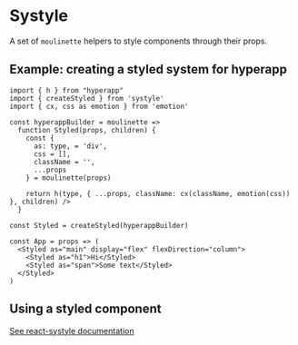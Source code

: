 # Systyle

A set of `moulinette` helpers to style components through their props.

## Example: creating a styled system for hyperapp

```JS
import { h } from "hyperapp"
import { createStyled } from 'systyle'
import { cx, css as emotion } from 'emotion'

const hyperappBuilder = moulinette =>
  function Styled(props, children) {
    const {
      as: type, = 'div',
      css = [],
      className = '',
      ...props
    } = moulinette(props)

    return h(type, { ...props, className: cx(className, emotion(css)) }, children) />
  }

const Styled = createStyled(hyperappBuilder)

const App = props => (
  <Styled as="main" display="flex" flexDirection="column">
    <Styled as="h1">Hi</Styled>
    <Styled as="span">Some text</Styled>
  </Styled>
)
```

## Using a styled component

[See react-systyle documentation](../react-systyle)
